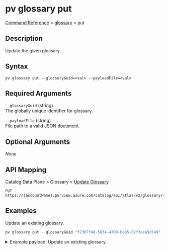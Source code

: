 # pv glossary put
[Command Reference](../../../README.md#command-reference) > [glossary](./main.md) > put

## Description
Update the given glossary.

## Syntax
```
pv glossary put --glossaryGuid=<val> --payloadFile=<val>
```

## Required Arguments
`--glossaryGuid` (string)  
The globally unique identifier for glossary.

`--payloadFile` (string)  
File path to a valid JSON document.

## Optional Arguments
*None*

## API Mapping
Catalog Data Plane > Glossary > [Update Glossary](https://docs.microsoft.com/en-us/rest/api/purview/catalogdataplane/glossary/update-glossary)
```
PUT https://{accountName}.purview.azure.com/catalog/api/atlas/v2/glossary/{glossaryGuid}
```

## Examples
Update an existing glossary.
```powershell
pv glossary put --glossaryGuid "f2307f48-5834-4709-be85-02f3aea5d149" --payloadFile "/path/to/file.json"
```
<details><summary>Example payload: Update an existing glossary.</summary>
<p>

```json
{
    "guid": "f2307f48-5834-4709-be85-02f3aea5d149",
    "name": "Glossary",
    "qualifiedName": "Glossary",
    "longDescription": "Hello World!"
}
```
</p>
</details>